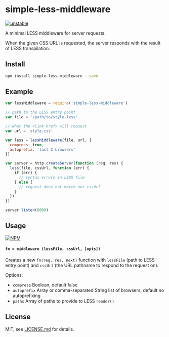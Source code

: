 # simple-less-middleware

[![unstable](http://badges.github.io/stability-badges/dist/unstable.svg)](http://github.com/badges/stability-badges)

A minimal LESS middleware for server requests.

When the given CSS URL is requested, the server responds with the result of LESS transpilation.

## Install

```sh
npm install simple-less-middleware --save
```

## Example

```js
var lessMiddleware = require('simple-less-middleware')

// path to the LESS entry point
var file = '/path/to/style.less'

// what the <link href> will request
var url = 'style.css'

var less = lessMiddleware(file, url, {
  compress: true,
  autoprefix: 'last 2 browsers'
})

var server = http.createServer(function (req, res) {
  less(file, cssUrl, function (err) {
    if (err) {
      // syntax errors in LESS file
    } else {
      // request does not match our cssUrl
    }
  })
})

server.listen(8000)
```

## Usage

[![NPM](https://nodei.co/npm/simple-less-middleware.png)](https://www.npmjs.com/package/simple-less-middleware)

#### `fn = middleware (lessFile, cssUrl, [opts])`

Creates a new `fn(req, res, next)` function with `lessFile` (path to LESS entry point) and `cssUrl` (the URL pathname to respond to the request on).

Options:

- `compress` Boolean, default false
- `autoprefix` Array or comma-separated String list of browsers, default no autoprefixing
- `paths` Array of paths to provide to LESS `render()`

## License

MIT, see [LICENSE.md](http://github.com/mattdesl/simple-less-middleware/blob/master/LICENSE.md) for details.
